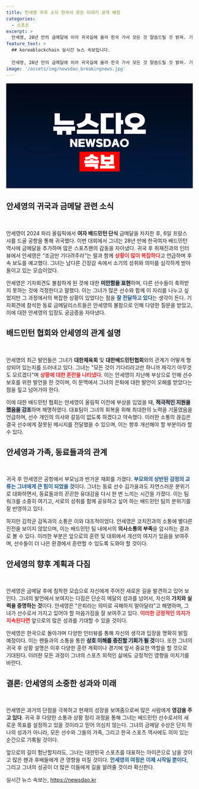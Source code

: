 ```yaml
---
title: 안세영 귀국 소식 한국서 모든 이야기 공개 예정
categories:
  - 스포츠
excerpt: >
  안세영, 28년 만의 금메달에 이어 귀국길에 올라 한국 가서 모든 것 말씀드릴 것 밝혀. 기자회견 불참 논란과 은퇴 관측에 대한 해명도 이어졌다. 배드민턴 챔프의 복잡한 심경을 확인해보세요!
feature_text: >
  ## koreablockchain 실시간 뉴스 속보입니다.

  안세영, 28년 만의 금메달에 이어 귀국길에 올라 한국 가서 모든 것 말씀드릴 것 밝혀. 기자회견 불참 논란과 은퇴 관측에 대한 해명도 이어졌다. 배드민턴 챔프의 복잡한 심경을 확인해보세요!
image: '/assets/img/newsdao_breakingnews.jpg'
---
```


<p><img src="/assets/img/newsdao_breakingnews.jpg" alt="koreablockchain 속보" /></p>

<h2 data-ke-size="size26">안세영의 귀국과 금메달 관련 소식</h2>

<p data-ke-size="size16">&nbsp;</p>

<p>안세영이 2024 파리 올림픽에서 <b>여자 배드민턴 단식</b> 금메달을 차지한 후, 6일 프랑스 샤를 드골 공항을 통해 귀국했다. 이번 대회에서 그녀는 28년 만에 한국여자 배드민턴 역사에 금메달을 추가하며 많은 스포츠팬의 감동을 자아냈다. 귀국 후 취재진과의 인터뷰에서 안세영은 “조금만 기다려주라”는 말과 함께 <b><span style="color: #ee2323;">상황이 많이 복잡하다</span></b>고 언급하며 후속 보도를 예고했다. 그녀는 남다른 긴장감 속에서 소기의 성취와 의미를 심각하게 받아들이고 있는 모습이었다. </p>

<p>안세영은 기자회견도 불참하게 된 것에 대한 <b><span style="background-color: #21538527;">미안함을 표현</span></b>하며, 다른 선수들이 축하받지 못하는 것에 걱정한다고 말했다. 이는 그녀가 많은 선수와 함께 이 자리를 나누고 싶었지만 그 과정에서의 복잡한 상황이 있었다는 점을 <b><span style="color: #1a5490;">잘 전달하고 있다</span></b>는 생각이 든다. 기자회견에 참석한 동료 금메달리스트들은 안세영의 불참으로 인해 다양한 질문을 받았고, 이에 대한 안세영의 입장도 궁금증을 자아냈다.</p>

<h2 data-ke-size="size26">배드민턴 협회와 안세영의 관계 설명</h2>

<p data-ke-size="size16">&nbsp;</p>

<p>안세영의 최근 발언들은 그녀가 <b>대한체육회</b> 및 <b>대한배드민턴협회</b>와의 관계가 어떻게 형성되어 있는지를 드러내고 있다. 그녀는 "모든 것이 기다리라고만 하니까 제각기 아무것도 모르겠다"며 <b><span style="color: #ee2323;">상황에 대한 혼란을 나타냈다</span></b>. 이는 안세영이 지난해 부상으로 인해 선수 보호를 위한 발언을 한 것이며, 이 문맥에서 그녀의 은퇴에 대한 발언이 오해를 받았다는 점을 짚고 넘어가야 한다. </p>

<p>이에 대한 배드민턴 협회는 안세영이 올림픽 이전에 부상을 입었을 때, <b><span style="background-color: #21538527;">적극적인 지원을 했음을 강조</span></b>하며 해명하였다. 대표팀이 그녀의 회복을 위해 최대한의 노력을 기울였음을 언급하며, 선수 개인의 의사와 갈등이 없도록 하겠다고 약속했다. 이러한 소통의 끊김은 결국 선수에게 잘못된 메시지를 전달했을 수 있으며, 이는 향후 개선해야 할 부분이라 할 수 있다.</p>

<h2 data-ke-size="size26">안세영과 가족, 동료들과의 관계</h2>

<p data-ke-size="size16">&nbsp;</p>

<p>귀국 후 안세영은 공항에서 부모님과 반가운 재회를 가졌다. <b><span style="color: #1a5490;">부모와의 상반된 감정의 교류는 그녀에게 큰 힘이 되었을 것</span></b>이다. 그녀는 동료 선수 김가을과도 자연스러운 분위기로 대화하면서, 동료들과의 끈끈한 유대감을 다시 한 번 느끼는 시간을 가졌다. 이는 팀워크를 소중히 여기고, 서로의 성취를 함께 공유하고 싶어 하는 배드민턴 팀의 분위기를 잘 반영하고 있다.</p>

<p>하지만 김학균 감독과의 소통은 이와 대조적이었다. 안세영은 코치진과의 소통에 별다른 진전을 보이지 않았으며, 이는 배드민턴 팀 내에서의 <b>의사소통의 부족</b>을 암시하는 결과로 볼 수 있다. 이러한 부분은 앞으로의 훈련 및 대회에서 개선의 여지가 있음을 보여주며, 선수들이 더 나은 환경에서 훈련할 수 있도록 도와야 할 것이다.</p>

<h2 data-ke-size="size26">안세영의 향후 계획과 다짐</h2>

<p data-ke-size="size16">&nbsp;</p>

<p>안세영은 금메달 후에 침착한 모습으로 자신에게 주어진 새로운 길을 발견하고 있어 보인다. 그녀의 발언에서 보여지는 다짐은 단순히 메달의 성과를 넘어서, 자신의 <b>가치와 실력을 증명하는 것</b>이다. 안세영은 "은퇴라는 의미로 곡해하지 말아달라"고 해명하며, 그녀가 선수로서 가지고 있어야 할 마음가짐을 잘 보여주고 있다. <b><span style="color: #ee2323;">이러한 긍정적인 의지가 지속된다면</span></b> 앞으로의 많은 성과를 기대할 수 있을 것이다.</p>

<p>안세영은 한국으로 돌아가며 다양한 인터뷰를 통해 자신의 생각과 입장을 명확히 밝힐 예정이다. 이는 팬들과의 소통을 통한 <b><span style="background-color: #21538527;">상호 이해를 증진할 기회가 될 것</span></b>이다. 또한 그녀의 귀국 후 상황 설명은 이후 다양한 훈련 계획이나 경기에 앞서 중요한 역할을 할 것으로 기대된다. 이러한 모든 과정이 그녀의 스포츠 외적인 삶에도 긍정적인 영향을 미치기를 바란다.</p>

<h2 data-ke-size="size26">결론: 안세영의 소중한 성과와 미래</h2>

<p data-ke-size="size16">&nbsp;</p>

<p>안세영은 과거의 단점을 극복하고 현재의 성장을 보여줌으로써 많은 사람에게 <b>영감을 주고 있다</b>. 귀국 후 다양한 소통과 상황 정리 과정을 통해 그녀는 배드민턴 선수로서의 새로운 목표를 설정하고 있을 것이라고 믿어 의심치 않는다. 그녀의 금메달 수상은 단지 하나의 성과가 아니라, 모든 선수와 그들의 가족, 그리고 한국 스포츠 역사에도 의미 있는 순간으로 기록될 것이다.</p>

<p>앞으로의 길이 험난할지라도, 그녀는 대한민국 스포츠를 대표하는 아이콘으로 남을 것이고 많은 팬과 후배들에게 큰 영향을 미칠 것이다. <b><span style="color: #1a5490;">안세영의 여정은 이제 시작일 뿐이다</span></b>, 그리고 그녀의 성공이 더 많은 이들에게 길을 알려줄 것이라 확신한다.</p>
실시간 뉴스 속보는, <a href="https://newsdao.kr" rel="dofollow">https://newsdao.kr</a>


